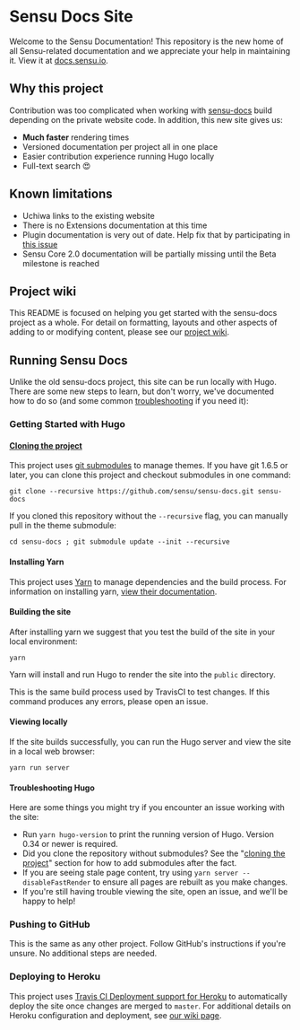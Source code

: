 # Sensu Docs Site

Welcome to the Sensu Documentation! This repository is the new home of all Sensu-related documentation and we appreciate your help in maintaining it. View it at [docs.sensu.io](https://docs.sensu.io).

## Why this project

Contribution was too complicated when working with [sensu-docs](https://github.com/sensu/sensu-docs) build depending on the private website code. In addition, this new site gives us:

- **Much faster** rendering times
- Versioned documentation per project all in one place
- Easier contribution experience running Hugo locally
- Full-text search 😍

## Known limitations

- Uchiwa links to the existing website
- There is no Extensions documentation at this time
- Plugin documentation is very out of date. Help fix that by participating in [this issue](https://github.com/sensu-plugins/community/issues/58)
- Sensu Core 2.0 documentation will be partially missing until the Beta milestone is reached

## Project wiki

This README is focused on helping you get started with the sensu-docs project as a whole. For detail on formatting, layouts and other aspects of adding to or modifying content, please see our [project wiki](https://github.com/sensu/sensu-docs/wiki).

## Running Sensu Docs

Unlike the old sensu-docs project, this site can be run locally with Hugo. There are some new steps to learn, but don't worry, we've documented how to do so (and some common [troubleshooting](https://github.com/sensu/sensu-docs/blob/master/README.md#troubleshooting-hugo) if you need it):

### Getting Started with Hugo

#### [Cloning the project](#cloning-the-project)

This project uses [git submodules](https://git-scm.com/book/en/v2/Git-Tools-Submodules) to manage themes. If you have git 1.6.5 or later, you can clone this project and checkout submodules in one command:

```
git clone --recursive https://github.com/sensu/sensu-docs.git sensu-docs
```

If you cloned this repository without the `--recursive` flag, you can manually pull in the theme submodule:

```
cd sensu-docs ; git submodule update --init --recursive
```

#### Installing Yarn

This project uses [Yarn](https://yarnpkg.com/) to manage dependencies and the build process. For information on installing yarn, [view their documentation](https://yarnpkg.com/lang/en/docs/install/).

#### Building the site

After installing yarn we suggest that you test the build of the site in your local environment:

```
yarn
```

Yarn will install and run Hugo to render the site into the `public` directory.

This is the same build process used by TravisCI to test changes. If this command produces any errors, please open an issue.


#### Viewing locally

If the site builds successfully, you can run the Hugo server and view the site in a local web browser:

```
yarn run server
```

#### Troubleshooting Hugo
Here are some things you might try if you encounter an issue working with the site:

* Run `yarn hugo-version` to print the running version of Hugo. Version 0.34 or newer is required.
* Did you clone the repository without submodules? See the "[cloning the project](#cloning-the-project)" section for how to add submodules after the fact.
* If you are seeing stale page content, try using `yarn server --disableFastRender` to ensure all pages are rebuilt as you make changes.
* If you're still having trouble viewing the site, open an issue, and we'll be happy to help!

### Pushing to GitHub
This is the same as any other project. Follow GitHub's instructions if you're unsure. No additional steps are needed.

### Deploying to Heroku
This project uses [Travis CI Deployment support for Heroku](https://docs.travis-ci.com/user/deployment/heroku/) to automatically deploy the site once changes are merged to `master`. For additional details on Heroku configuration and deployment, see [our wiki page](https://github.com/sensu/sensu-docs/wiki/Heroku-Configuration-and-Publishing).
